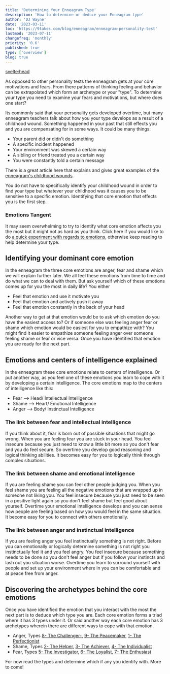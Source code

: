 ```yaml
---
title: 'Determining Your Enneagram Type'
description: 'How to determine or deduce your Enneagram type'
author: 'DJ Wayne'
date: '2023-03-11'
loc: 'https://9takes.com/blog/enneagram/enneagram-personality-test'
lastmod: '2023-07-11'
changefreq: 'monthly'
priority: '0.6'
published: true
type: ['overview']
blog: true
---
```


<svelte:head>

<!-- <meta property="og:image" content="" /> -->
  <link rel="canonical" href="https://9takes.com/blog/enneagram/enneagram-personality-test">
</svelte:head>
<!-- Take a free, ~5 min test here -->

<p class="firstLetter">As opposed to other personality tests the enneagram gets at your core motivations
and fears. From there patterns of thinking feeling and behavior can be extrapolated
which form an archetype or your "type". To determine your type you need to examine
your fears and motivations, but where does one start?</p>

Its commonly said that your personality gets developed overtime, but many enneagram
teachers talk about how you your type develops as a result of a childhood wound.
Something happened in your past that still effects you and you are compensating for
in some ways. It could be many things:

- Your parent did or didn't do something
- A specific incident happened
- Your environment was skewed a certain way
- A sibling or friend treated you a certain way
- You were constantly told a certain message

There is a great article here that explains and gives great examples of the
[enneagram's childhood wounds](https://www.psychologyjunkie.com/the-childhood-wounds-of-every-enneagram-type/).

You do not have to specifically identify your childhood wound in order to find your
type but whatever your childhood was it causes you to be sensitive to a specific
emotion. Identifying that core emotion that effects you is the first step.

### Emotions Tangent

It may seem overwhelming to try to identify what core emotion affects you the most
but it might not as hard as you think. Click here if you would like to do [a quick experiment with regards to emotions](/blog/experiment),
otherwise keep reading to help determine your type.

## Identifying your dominant core emotion

In the enneagram the three core emotions are anger, fear and shame which we will
explain further later. We all feel these emotions from time to time and do what
we can to deal with them. But ask yourself which of these emotions comes up for
you the most in daily life? You either

- Feel that emotion and use it motivate you
- Feel that emotion and actively push it away
- Feel that emotion constantly in the back of your head

Another way to get at that emotion would be to ask which emotion do you have the
easiest access to? Or if someone else was feeling anger fear or shame which emotion
would be easiest for you to empathize with? You might find it easier to empathize
someone feeling anger over someone feeling shame or fear or vice versa. Once you
have identified that emotion you are ready for the next part.

## Emotions and centers of intelligence explained

In the enneagram these core emotions relate to centers of intelligence. Or put
another way, as you feel one of these emotions you learn to cope with it by
developing a certain intelligence. The core emotions map to the centers of intelligence like this:

- Fear --> Head/ Intellectual Intelligence
- Shame --> Heart/ Emotional Intelligence
- Anger --> Body/ Instinctual Intelligence

### The link between **fear** and **intellectual** intelligence

If you think about it, fear is born out of possible situations that might go wrong.
When you are feeling fear you are stuck in your head. You feel insecure because you
just need to know a little bit more so you don't fear and you do feel secure.
So overtime you develop good reasoning and logical thinking abilities. It becomes
easy for you to logically think through complex situations.

### The link between **shame** and **emotional** intelligence

If you are feeling shame you can feel other people judging you. When you feel shame
you are feeling all the negative emotions that are wrapped up in someone not liking
you. You feel insecure because you just need to be seen in a positive light again
so you don't feel shame but feel good about yourself. Overtime your emotional
intelligence develops and you can sense how people are feeling based on how you
would feel in the same situation. It become easy for you to connect with others emotionally.

### The link between **anger** and **instinctual** intelligence

If you are feeling anger you feel instinctually something is not right. Before
you can emotionally or logically determine something is not right you instinctually
feel it and you feel angry. You feel insecure because something needs to be done
so you don't feel anger but if you follow your instincts and lash out you situation
worse. Overtime you learn to surround yourself with people and set up your environment
where in you can be comfortable and at peace free from anger.

## Discovering the archetypes behind the core emotions

Once you have identified the emotion that you interact with the most the next part is to deduce which type you are. Each core emotion forms a triad where it has 3 types under it. Or said another way each core emotion has 3 archetypes wherein there are different ways to cope with that emotion.

- Anger, Types [8- The Challenger-](/blog/enneagram/enneagram-type-8), [9- The Peacemaker](/blog/enneagram/enneagram-type-9), [1- The Perfectionist](/blog/enneagram/enneagram-type-1)
- Shame, Types [2- The Helper](/blog/enneagram/enneagram-type-2), [3- The Achiever](/blog/enneagram/enneagram-type-3), [4- The Individualist](/blog/enneagram/enneagram-type-4)
- Fear, Types [5- The Investigator](/blog/enneagram/enneagram-type-5), [6- The Loyalist](/blog/enneagram/enneagram-type-6), [7- The Enthusiast](/blog/enneagram/enneagram-type-7)

For now read the types and determine which if any you identify with. More to come!
